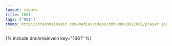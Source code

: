 ```yaml
--- 
layout: sieutv
title: 1661
tags: ["001"]
thumb: http://drainmainvein.com/media/videos/tmb/000/001/661/player.jpg
---
```

{% include drainmainvein key="1661" %} 
